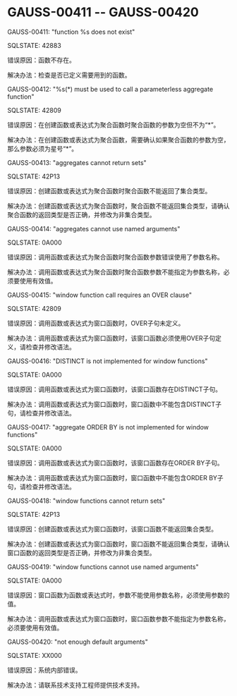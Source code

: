 # GAUSS-00411 -- GAUSS-00420<a name="ZH-CN_TOPIC_0302073488"></a>

GAUSS-00411: "function %s does not exist"

SQLSTATE: 42883

错误原因：函数不存在。

解决办法：检查是否已定义需要用到的函数。

GAUSS-00412: "%s\(\*\) must be used to call a parameterless aggregate function"

SQLSTATE: 42809

错误原因：在创建函数或表达式为聚合函数时聚合函数的参数为空但不为“\*”。

解决办法：在创建函数或表达式为聚合函数，需要确认如果聚合函数的参数为空，那么参数必须为星号“\*”。

GAUSS-00413: "aggregates cannot return sets"

SQLSTATE: 42P13

错误原因：创建函数或表达式为聚合函数时聚合函数不能返回了集合类型。

解决办法：创建函数或表达式为聚合函数时，聚合函数不能返回集合类型，请确认聚合函数的返回类型是否正确，并修改为非集合类型。

GAUSS-00414: "aggregates cannot use named arguments"

SQLSTATE: 0A000

错误原因：调用函数或表达式为聚合函数时聚合函数参数错误使用了参数名称。

解决办法：调用函数或表达式为聚合函数时聚合函数参数不能指定为参数名称，必须要使用有效值。

GAUSS-00415: "window function call requires an OVER clause"

SQLSTATE: 42809

错误原因：调用函数或表达式为窗口函数时，OVER子句未定义。

解决办法：调用函数或表达式为窗口函数时，该窗口函数必须使用OVER子句定义，请检查并修改语法。

GAUSS-00416: "DISTINCT is not implemented for window functions"

SQLSTATE: 0A000

错误原因：调用函数或表达式为窗口函数时，该窗口函数存在DISTINCT子句。

解决办法：调用函数或表达式为窗口函数时，窗口函数中不能包含DISTINCT子句，请检查并修改语法。

GAUSS-00417: "aggregate ORDER BY is not implemented for window functions"

SQLSTATE: 0A000

错误原因：调用函数或表达式为窗口函数时，该窗口函数存在ORDER BY子句。

解决办法：调用函数或表达式为窗口函数时，窗口函数中不能包含ORDER BY子句，请检查并修改语法。

GAUSS-00418: "window functions cannot return sets"

SQLSTATE: 42P13

错误原因：创建函数或表达式为窗口函数时，该窗口函数不能返回集合类型。

解决办法：创建函数或表达式为窗口函数时，窗口函数不能返回集合类型，请确认窗口函数的返回类型是否正确，并修改为非集合类型。

GAUSS-00419: "window functions cannot use named arguments"

SQLSTATE: 0A000

错误原因：窗口函数为函数或表达式时，参数不能使用参数名称，必须使用参数的值。

解决办法：调用函数或表达式为窗口函数时，窗口函数参数不能指定为参数名称，必须要使用有效值。

GAUSS-00420: "not enough default arguments"

SQLSTATE: XX000

错误原因：系统内部错误。

解决办法：请联系技术支持工程师提供技术支持。
